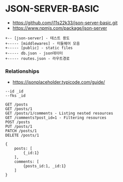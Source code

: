 # JSON-SERVER-BASIC
- https://github.com/j11s22k33/json-server-basic.git
- https://www.npmjs.com/package/json-server
```
+-- [json-server] - 테스트 용도
+----- [middlewares] - 미들웨어 모음
+----- [public] - static files
+----- db.json - json데이터
+----- routes.json - 라우트경로
```

### Relationships
- https://jsonplaceholder.typicode.com/guide/
```
--id _id
--fks _id

GET	/posts
GET	/posts/1
GET	/posts/1/comments - Listing nested resources
GET	/comments?post_id=1 - Filtering resources
POST /posts
PUT	/posts/1
PATCH /posts/1
DELETE /posts/1

{
    posts: [
        {_id:1}
    ],
    comments: [
        {posts_id:1, _id:1}
    ]
}
```
